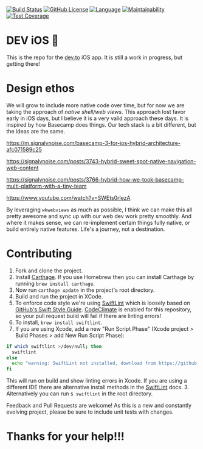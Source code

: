 
[![Build Status](https://travis-ci.com/thepracticaldev/DEV-ios.svg?branch=master)](https://travis-ci.com/thepracticaldev/DEV-ios)
[![GitHub License](http://img.shields.io/badge/License-GPL%20v3-blue.svg?style=flat)](https://github.com/thepracticaldev/DEV-ios/blob/master/LICENSE)
[![Language](https://img.shields.io/badge/Language-Swift_4.1-f48041.svg?style=flat)](https://developer.apple.com/swift)
[![Maintainability](https://api.codeclimate.com/v1/badges/b162322067740725ad02/maintainability)](https://codeclimate.com/github/thepracticaldev/DEV-ios/maintainability)
[![Test Coverage](https://api.codeclimate.com/v1/badges/b162322067740725ad02/test_coverage)](https://codeclimate.com/github/thepracticaldev/DEV-ios/test_coverage)

# DEV iOS 💖

This is the repo for the [dev.to](https://dev.to) iOS app. It is still a work in progress, but getting there!

# Design ethos

We will grow to include more native code over time, but for now we are taking the approach of _native shell/web views_. This approach lost favor early in iOS days, but I believe it is a very valid approach these days. It is inspired by how Basecamp does things. Our tech stack is a bit different, but the ideas are the same. 

https://m.signalvnoise.com/basecamp-3-for-ios-hybrid-architecture-afc071589c25

https://signalvnoise.com/posts/3743-hybrid-sweet-spot-native-navigation-web-content

https://signalvnoise.com/posts/3766-hybrid-how-we-took-basecamp-multi-platform-with-a-tiny-team

https://www.youtube.com/watch?v=SWEts0rlezA

By leveraging `wkwebviews` as much as possible, I think we can make this all pretty awesome and sync up with our web dev work pretty smoothly. And where it makes sense, we can re-implement certain things fully native, or build entirely native features. Life's a journey, not a destination.

# Contributing
1. Fork and clone the project.
2. Install [Carthage](https://github.com/Carthage/Carthage). If you use Homebrew then you can install Carthage by running `brew install carthage`.
3. Now run `carthage update` in the project's root directory.
4. Build and run the project in XCode.
5. To enforce code style we're using [SwiftLint](https://github.com/realm/SwiftLint) which is loosely based on [GitHub's Swift Style Guide](https://github.com/github/swift-style-guide). [CodeClimate](https://codeclimate.com) is enabled for this repository, so your pull request build will fail if there are linting errors!
  1. To install, `brew install swiftlint`.
  2. If you are using Xcode, add a new "Run Script Phase" (Xcode project > Build Phases > add New Run Script Phase):
  ```bash
  if which swiftlint >/dev/null; then
    swiftlint
  else
    echo "warning: SwiftLint not installed, download from https://github.com/realm/SwiftLint"
  fi
  ```
   This will run on build and show linting errors in Xcode. If you are using a different IDE there are alternative install methods in the [SwiftLint](https://github.com/realm/SwiftLint) docs.
  3. Alternatively you can run `$ swiftlint` in the root directory.


Feedback and Pull Requests are welcome! As this is a new and constantly evolving project, please be sure to include unit tests with changes.

# Thanks for your help!!!
